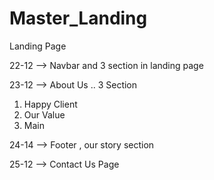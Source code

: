 # Master_Landing
Landing Page



22-12 --> Navbar and 3 section in landing page 

23-12 --> About Us .. 3 Section
 1) Happy Client 
 2) Our Value 
 3) Main 
 
 24-14 --> Footer , our story section
 
 25-12 --> Contact Us Page

